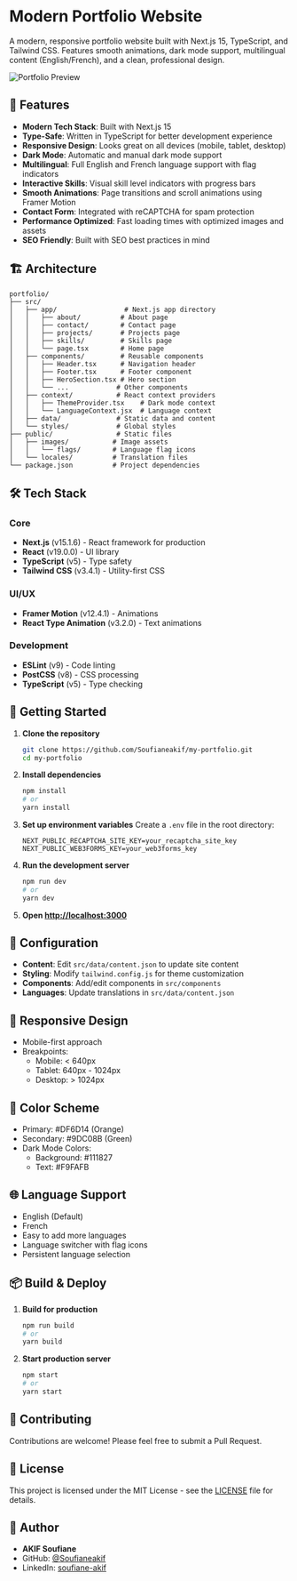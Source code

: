 # Modern Portfolio Website

A modern, responsive portfolio website built with Next.js 15, TypeScript, and Tailwind CSS. Features smooth animations, dark mode support, multilingual content (English/French), and a clean, professional design.

![Portfolio Preview](public/images/screencapture-my-portfolio.png)

## 🌟 Features

- **Modern Tech Stack**: Built with Next.js 15
- **Type-Safe**: Written in TypeScript for better development experience
- **Responsive Design**: Looks great on all devices (mobile, tablet, desktop)
- **Dark Mode**: Automatic and manual dark mode support
- **Multilingual**: Full English and French language support with flag indicators
- **Interactive Skills**: Visual skill level indicators with progress bars
- **Smooth Animations**: Page transitions and scroll animations using Framer Motion
- **Contact Form**: Integrated with reCAPTCHA for spam protection
- **Performance Optimized**: Fast loading times with optimized images and assets
- **SEO Friendly**: Built with SEO best practices in mind

## 🏗️ Architecture

```
portfolio/
├── src/
│   ├── app/                 # Next.js app directory
│   │   ├── about/          # About page
│   │   ├── contact/        # Contact page
│   │   ├── projects/       # Projects page
│   │   ├── skills/         # Skills page
│   │   └── page.tsx        # Home page
│   ├── components/         # Reusable components
│   │   ├── Header.tsx      # Navigation header
│   │   ├── Footer.tsx      # Footer component
│   │   ├── HeroSection.tsx # Hero section
│   │   └── ...            # Other components
│   ├── context/           # React context providers
│   │   ├── ThemeProvider.tsx    # Dark mode context
│   │   └── LanguageContext.jsx  # Language context
│   ├── data/              # Static data and content
│   └── styles/            # Global styles
├── public/                # Static files
│   ├── images/           # Image assets
│   │   └── flags/        # Language flag icons
│   └── locales/          # Translation files
└── package.json          # Project dependencies
```

## 🛠️ Tech Stack

### Core
- **Next.js** (v15.1.6) - React framework for production
- **React** (v19.0.0) - UI library
- **TypeScript** (v5) - Type safety
- **Tailwind CSS** (v3.4.1) - Utility-first CSS

### UI/UX
- **Framer Motion** (v12.4.1) - Animations
- **React Type Animation** (v3.2.0) - Text animations

### Development
- **ESLint** (v9) - Code linting
- **PostCSS** (v8) - CSS processing
- **TypeScript** (v5) - Type checking

## 🚀 Getting Started

1. **Clone the repository**
   ```bash
   git clone https://github.com/Soufianeakif/my-portfolio.git
   cd my-portfolio
   ```

2. **Install dependencies**
   ```bash
   npm install
   # or
   yarn install
   ```

3. **Set up environment variables**
   Create a `.env` file in the root directory:
   ```env
   NEXT_PUBLIC_RECAPTCHA_SITE_KEY=your_recaptcha_site_key
   NEXT_PUBLIC_WEB3FORMS_KEY=your_web3forms_key
   ```

4. **Run the development server**
   ```bash
   npm run dev
   # or
   yarn dev
   ```

5. **Open [http://localhost:3000](http://localhost:3000)**

## 🔧 Configuration

- **Content**: Edit `src/data/content.json` to update site content
- **Styling**: Modify `tailwind.config.js` for theme customization
- **Components**: Add/edit components in `src/components`
- **Languages**: Update translations in `src/data/content.json`

## 📱 Responsive Design

- Mobile-first approach
- Breakpoints:
  - Mobile: < 640px
  - Tablet: 640px - 1024px
  - Desktop: > 1024px

## 🎨 Color Scheme

- Primary: #DF6D14 (Orange)
- Secondary: #9DC08B (Green)
- Dark Mode Colors:
  - Background: #111827
  - Text: #F9FAFB

## 🌐 Language Support

- English (Default)
- French
- Easy to add more languages
- Language switcher with flag icons
- Persistent language selection

## 📦 Build & Deploy

1. **Build for production**
   ```bash
   npm run build
   # or
   yarn build
   ```

2. **Start production server**
   ```bash
   npm start
   # or
   yarn start
   ```

## 🤝 Contributing

Contributions are welcome! Please feel free to submit a Pull Request.

## 📄 License

This project is licensed under the MIT License - see the [LICENSE](LICENSE) file for details.

## 👤 Author

- **AKIF Soufiane**
- GitHub: [@Soufianeakif](https://github.com/Soufianeakif)
- LinkedIn: [soufiane-akif](https://linkedin.com/in/soufiane-akif)
